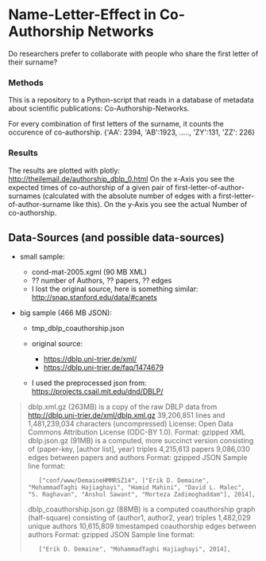 # Name-Letter-Effect in Co-Authorship Networks

Do researchers prefer to collaborate with people who share the first letter of their surname?


### Methods

This is a repository to a Python-script that reads in a database of metadata about scientific publications: Co-Authorship-Networks.

For every combination of first letters of the surname, it counts the occurence of co-authorship.
{'AA': 2394, 'AB':1923, ....., 'ZY':131, 'ZZ': 226}

### Results

The results are plotted with plotly: http://theilemail.de/authorship_dblp_0.html
On the x-Axis you see the expected times of co-authorship of a given pair of first-letter-of-author-surnames (calculated with the absolute number of edges with a first-letter-of-author-surname like this).
On the y-Axis you see the actual Number of co-authorship.



## Data-Sources (and possible data-sources)

 * small sample:
   * cond-mat-2005.xgml (90 MB XML)
   * ?? number of Authors, ?? papers, ?? edges
   * I lost the original source, here is something similar: http://snap.stanford.edu/data/#canets
   
 * big sample (466 MB JSON): 
   * tmp_dblp_coauthorship.json
   * original source:
     * https://dblp.uni-trier.de/xml/
     * https://dblp.uni-trier.de/faq/1474679
   
   * I used the preprocessed json from: https://projects.csail.mit.edu/dnd/DBLP/
   

>    dblp.xml.gz (263MB) is a copy of the raw DBLP data from http://dblp.uni-trier.de/xml/dblp.xml.gz
>        39,206,851 lines and 1,481,239,034 characters (uncompressed)
>        License: Open Data Commons Attribution License (ODC-BY 1.0).
>        Format: gzipped XML 
>    dblp.json.gz (91MB) is a computed, more succinct version consisting of (paper-key, [author list], year) triples
>        4,215,613 papers
>        9,086,030 edges between papers and authors
>        Format: gzipped JSON
>        Sample line format:
>
>        ["conf/www/DemaineHMMRSZ14", ["Erik D. Demaine", "MohammadTaghi Hajiaghayi", "Hamid Mahini", "David L. Malec", "S. Raghavan", "Anshul Sawant", "Morteza Zadimoghaddam"], 2014],
>
>    dblp_coauthorship.json.gz (88MB) is a computed coauthorship graph (half-square) consisting of (author1, author2, year) triples
>        1,482,029 unique authors
>        10,615,809 timestamped coauthorship edges between authors
>        Format: gzipped JSON
>        Sample line format:
>
>        ["Erik D. Demaine", "MohammadTaghi Hajiaghayi", 2014],
>
